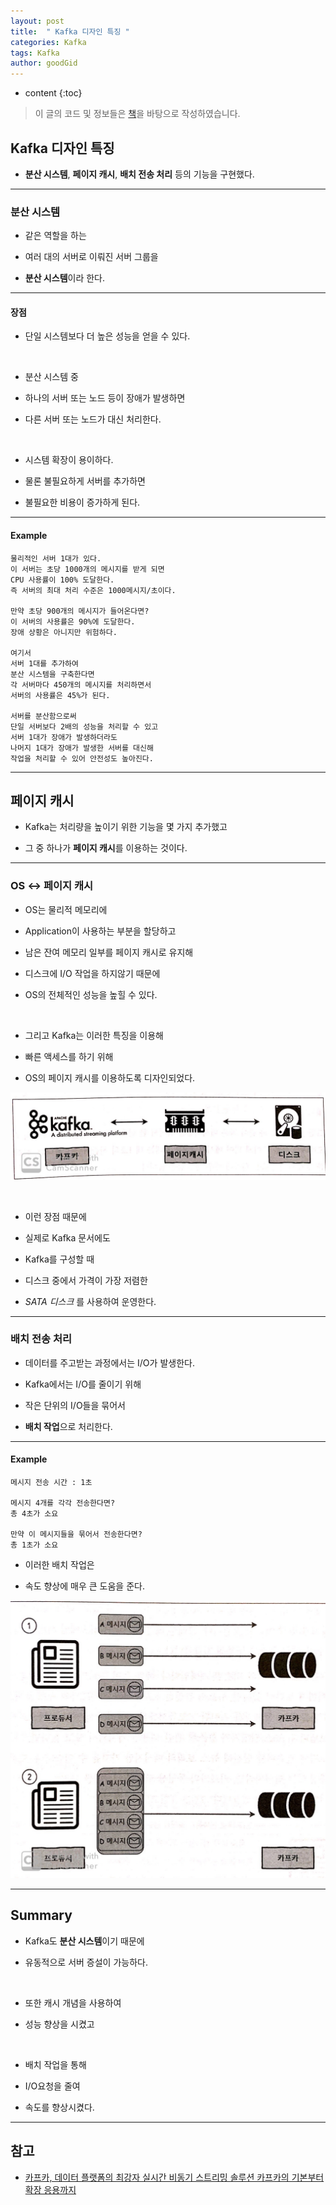 ```yaml
---
layout: post
title:  " Kafka 디자인 특징 "
categories: Kafka
tags: Kafka
author: goodGid
---
```

* content
{:toc}

> 이 글의 코드 및 정보들은 [책](https://book.naver.com/bookdb/book_detail.nhn?bid=13540082)을 바탕으로 작성하였습니다.

## Kafka 디자인 특징

* **분산 시스템**, **페이지 캐시**, **배치 전송 처리** 등의 기능을 구현했다.








--- 

### 분산 시스템

* 같은 역할을 하는

* 여러 대의 서버로 이뤄진 서버 그룹을

* **분산 시스템**이라 한다.

---

#### 장점

* 단일 시스템보다 더 높은 성능을 얻을 수 있다.

<br>

* 분산 시스템 중 

* 하나의 서버 또는 노드 등이 장애가 발생하면

* 다른 서버 또는 노드가 대신 처리한다.

<br>

* 시스템 확장이 용이하다.

* 물론 불필요하게 서버를 추가하면

* 불필요한 비용이 증가하게 된다.

---

#### Example

```
물리적인 서버 1대가 있다.
이 서버는 초당 1000개의 메시지를 받게 되면
CPU 사용률이 100% 도달한다.
즉 서버의 최대 처리 수준은 1000메시지/초이다.

만약 초당 900개의 메시지가 들어온다면?
이 서버의 사용률은 90%에 도달한다.
장애 상황은 아니지만 위험하다.

여기서 
서버 1대를 추가하여
분산 시스템을 구축한다면
각 서버마다 450개의 메시지를 처리하면서
서버의 사용률은 45%가 된다.

서버를 분산함으로써
단일 서버보다 2배의 성능을 처리할 수 있고
서버 1대가 장애가 발생하더라도
나머지 1대가 장애가 발생한 서버를 대신해 
작업을 처리할 수 있어 안전성도 높아진다.
```

---

## 페이지 캐시

* Kafka는 처리량을 높이기 위한 기능을 몇 가지 추가했고

* 그 중 하나가 **페이지 캐시**를 이용하는 것이다.

---


### OS <-> 페이지 캐시

* OS는 물리적 메모리에 

* Application이 사용하는 부분을 할당하고

* 남은 잔여 메모리 일부를 페이지 캐시로 유지해

* 디스크에 I/O 작업을 하지않기 때문에

* OS의 전체적인 성능을 높힐 수 있다.

<br>

* 그리고 Kafka는 이러한 특징을 이용해

* 빠른 액세스를 하기 위해

* OS의 페이지 캐시를 이용하도록 디자인되었다.

![](/assets/img/kafka/Kafka-Design-Features_1.png)

<br>

* 이런 장점 때문에

* 실제로 Kafka 문서에도 

* Kafka를 구성할 때

* 디스크 중에서 가격이 가장 저렴한 

* *SATA 디스크* 를 사용하여 운영한다.


---

### 배치 전송 처리

* 데이터를 주고받는 과정에서는 I/O가 발생한다.

* Kafka에서는 I/O를 줄이기 위해

* 작은 단위의 I/O들을 묶어서

* **배치 작업**으로 처리한다.

---

#### Example

```
메시지 전송 시간 : 1초

메시지 4개를 각각 전송한다면?
총 4초가 소요

만약 이 메시지들을 묶어서 전송한다면?
총 1초가 소요
```

* 이러한 배치 작업은

* 속도 향상에 매우 큰 도움을 준다.

![](/assets/img/kafka/Kafka-Design-Features_2.png)



---

## Summary

* Kafka도 **분산 시스템**이기 때문에 

* 유동적으로 서버 증설이 가능하다. 

<br>

* 또한 캐시 개념을 사용하여

* 성능 향상을 시켰고

<br>

* 배치 작업을 통해

* I/O요청을 줄여

* 속도를 향상시켰다.


---

## 참고

* [카프카, 데이터 플랫폼의 최강자 실시간 비동기 스트리밍 솔루션 카프카의 기본부터 확장 응용까지](https://book.naver.com/bookdb/book_detail.nhn?bid=13540082)